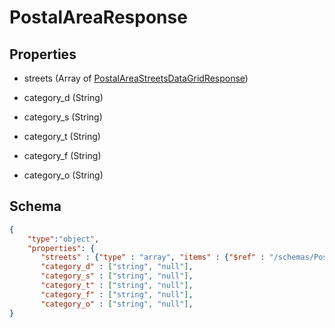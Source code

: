 # PostalAreaResponse
## Properties
- streets (Array of [PostalAreaStreetsDataGridResponse](PostalAreaStreetsDataGridResponse.md))

   
- category_d (String)

   
- category_s (String)

   
- category_t (String)

   
- category_f (String)

   
- category_o (String)

   

## Schema
```json
{
    "type":"object",
    "properties": {
       "streets" : {"type" : "array", "items" : {"$ref" : "/schemas/PostalAreaStreetsDataGrid"},
       "category_d" : ["string", "null"],
       "category_s" : ["string", "null"],
       "category_t" : ["string", "null"],
       "category_f" : ["string", "null"],
       "category_o" : ["string", "null"],
}
```

